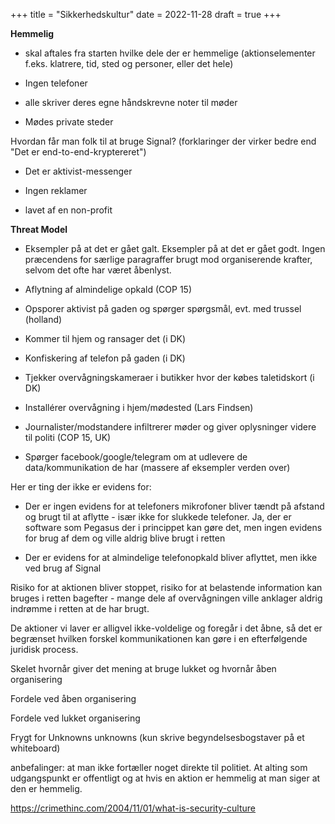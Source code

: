 +++
title = "Sikkerhedskultur"
date = 2022-11-28
draft = true
+++

**Hemmelig**

- skal aftales fra starten hvilke dele der er hemmelige (aktionselementer f.eks. klatrere, tid, sted og personer, eller det hele)
  
- Ingen telefoner
  
- alle skriver deres egne håndskrevne noter til møder
  
- Mødes private steder
  

Hvordan får man folk til at bruge Signal? (forklaringer der virker bedre end "Det er end-to-end-kryptereret")

- Det er aktivist-messenger
  
- Ingen reklamer
  
- lavet af en non-profit
  

**Threat Model**

- Eksempler på at det er gået galt. Eksempler på at det er gået godt. Ingen præcendens for særlige paragraffer brugt mod organiserende krafter, selvom det ofte har været åbenlyst.
  
- Aflytning af almindelige opkald (COP 15)
  
- Opsporer aktivist på gaden og spørger spørgsmål, evt. med trussel (holland)
  
- Kommer til hjem og ransager det (i DK)
  
- Konfiskering af telefon på gaden (i DK)
  
- Tjekker overvågningskameraer i butikker hvor der købes taletidskort (i DK)
  
- Installérer overvågning i hjem/mødested (Lars Findsen)
  
- Journalister/modstandere infiltrerer møder og giver oplysninger videre til politi (COP 15, UK)
  
- Spørger facebook/google/telegram om at udlevere de data/kommunikation de har (massere af eksempler verden over)
  

Her er ting der ikke er evidens for:

- Der er ingen evidens for at telefoners mikrofoner bliver tændt på afstand og brugt til at aflytte - især ikke for slukkede telefoner. Ja, der er software som Pegasus der i princippet kan gøre det, men ingen evidens for brug af dem og ville aldrig blive brugt i retten
  
- Der er evidens for at almindelige telefonopkald bliver aflyttet, men ikke ved brug af Signal
  

Risiko for at aktionen bliver stoppet, risiko for at belastende information kan bruges i retten bagefter - mange dele af overvågningen ville anklager aldrig indrømme i retten at de har brugt.

De aktioner vi laver er alligvel ikke-voldelige og foregår i det åbne, så det er begrænset hvilken forskel kommunikationen kan gøre i en efterfølgende juridisk process.

Skelet hvornår giver det mening at bruge lukket og hvornår åben organisering

Fordele ved åben organisering

Fordele ved lukket organisering

Frygt for Unknowns unknowns (kun skrive begyndelsesbogstaver på et whiteboard)

anbefalinger: at man ikke fortæller noget direkte til politiet. At alting som udgangspunkt er offentligt og at hvis en aktion er hemmelig at man siger at den er hemmelig.


https://crimethinc.com/2004/11/01/what-is-security-culture